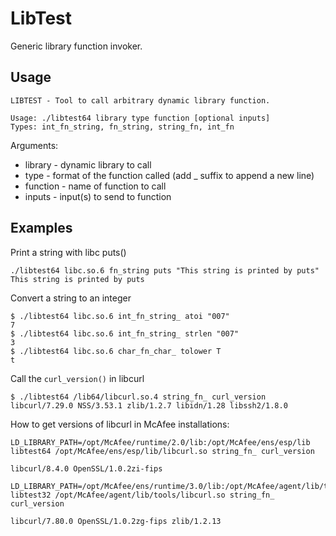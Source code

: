# LibTest

Generic library function invoker.

## Usage
```
LIBTEST - Tool to call arbitrary dynamic library function.

Usage: ./libtest64 library type function [optional inputs]
Types: int_fn_string, fn_string, string_fn, int_fn
```

Arguments:
- library - dynamic library to call
- type - format of the function called (add _ suffix to append a new line)
- function - name of function to call
- inputs - input(s) to send to function

## Examples
Print a string with libc puts()
```
./libtest64 libc.so.6 fn_string puts "This string is printed by puts"
This string is printed by puts
```

Convert a string to an integer
```
$ ./libtest64 libc.so.6 int_fn_string_ atoi "007"
7
$ ./libtest64 libc.so.6 int_fn_string_ strlen "007"
3
$ ./libtest64 libc.so.6 char_fn_char_ tolower T
t
```

Call the `curl_version()` in libcurl
```
$ ./libtest64 /lib64/libcurl.so.4 string_fn_ curl_version
libcurl/7.29.0 NSS/3.53.1 zlib/1.2.7 libidn/1.28 libssh2/1.8.0
```


How to get versions of libcurl in McAfee installations:
```
LD_LIBRARY_PATH=/opt/McAfee/runtime/2.0/lib:/opt/McAfee/ens/esp/lib libtest64 /opt/McAfee/ens/esp/lib/libcurl.so string_fn_ curl_version

libcurl/8.4.0 OpenSSL/1.0.2zi-fips
```

```
LD_LIBRARY_PATH=/opt/McAfee/ens/runtime/3.0/lib:/opt/McAfee/agent/lib/tools libtest32 /opt/McAfee/agent/lib/tools/libcurl.so string_fn_ curl_version

libcurl/7.80.0 OpenSSL/1.0.2zg-fips zlib/1.2.13
```
